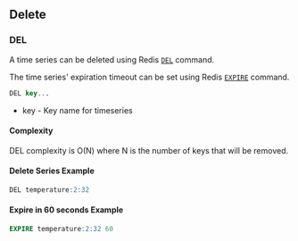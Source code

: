 ## Delete

### DEL

A time series can be deleted using Redis [`DEL`](https://redis.io/commands/del) command.

The time series' expiration timeout can be set using Redis [`EXPIRE`](https://redis.io/commands/expire) command.


```sql
DEL key...
```

* key - Key name for timeseries

#### Complexity

DEL complexity is O(N) where N is the number of keys that will be removed.

#### Delete Series Example

```sql
DEL temperature:2:32
```

#### Expire in 60 seconds Example

```sql
EXPIRE temperature:2:32 60
```
